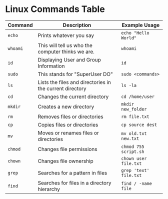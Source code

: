 # Linux Commands Table

| Command  | Description                                              | Example Usage          |
|----------|----------------------------------------------------------|------------------------|
| `echo`   | Prints whatever you say                                  | `echo "Hello World"`   |
| `whoami` | This will tell us who the computer thinks we are.        | `whoami`               |
| `id`     | Displaying User and Group Information                    | `id`                   |
| `sudo`   | This stands for "SuperUser DO"                           | `sudo <commands>`      |
| `ls`     | Lists the files and directories in the current directory | `ls -la`               |
| `cd`     | Changes the current directory                            | `cd /home/user`        |
| `mkdir`  | Creates a new directory                                  | `mkdir new_folder`     |
| `rm`     | Removes files or directories                             | `rm file.txt`          |
| `cp`     | Copies files or directories                              | `cp source dest`       |
| `mv`     | Moves or renames files or directories                    | `mv old.txt new.txt`   |
| `chmod`  | Changes file permissions                                 | `chmod 755 script.sh`  |
| `chown`  | Changes file ownership                                   | `chown user file.txt`  |
| `grep`   | Searches for a pattern in files                          | `grep 'text' file.txt` |
| `find`   | Searches for files in a directory hierarchy              | `find / -name file`    |


